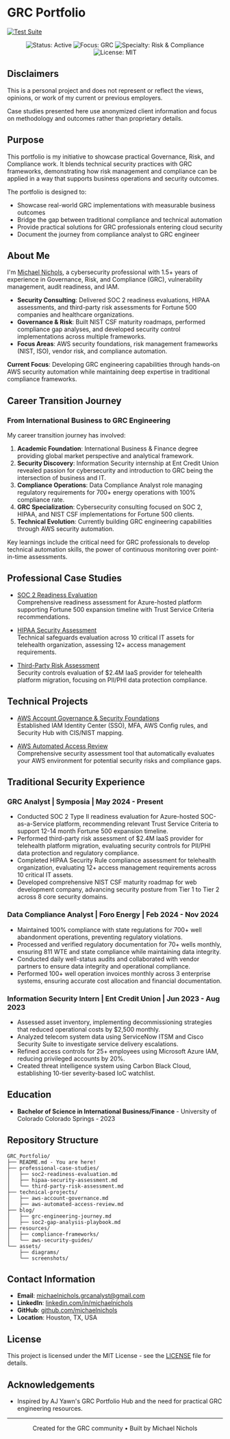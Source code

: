 # GRC Portfolio

[![Test Suite](https://github.com/ajy0127/grc_portfolio/actions/workflows/test.yml/badge.svg)](https://github.com/ajy0127/grc_portfolio/actions/workflows/test.yml)

<p align="center">
  <img src="https://img.shields.io/badge/Status-Active-brightgreen" alt="Status: Active">
  <img src="https://img.shields.io/badge/Focus-GRC-blue" alt="Focus: GRC">
  <img src="https://img.shields.io/badge/Specialty-Risk%20%26%20Compliance-orange" alt="Specialty: Risk & Compliance">
  <img src="https://img.shields.io/badge/License-MIT-green" alt="License: MIT">
</p>


## Disclaimers

This is a personal project and does not represent or reflect the views, opinions, or work of my current or previous employers.

Case studies presented here use anonymized client information and focus on methodology and outcomes rather than proprietary details.


## Purpose

This portfolio is my initiative to showcase practical Governance, Risk, and Compliance work. It blends technical security practices with GRC frameworks, demonstrating how risk management and compliance can be applied in a way that supports business operations and security outcomes.

The portfolio is designed to:
- Showcase real-world GRC implementations with measurable business outcomes
- Bridge the gap between traditional compliance and technical automation
- Provide practical solutions for GRC professionals entering cloud security
- Document the journey from compliance analyst to GRC engineer


## About Me

I'm [Michael Nichols](https://www.linkedin.com/in/michaelnicholsprofile), a cybersecurity professional with 1.5+ years of experience in Governance, Risk, and Compliance (GRC), vulnerability management, audit readiness, and IAM.

- **Security Consulting**: Delivered SOC 2 readiness evaluations, HIPAA assessments, and third-party risk assessments for Fortune 500 companies and healthcare organizations. 
- **Governance & Risk**: Built NIST CSF maturity roadmaps, performed compliance gap analyses, and developed security control implementations across multiple frameworks.
- **Focus Areas**: AWS security foundations, risk management frameworks (NIST, ISO), vendor risk, and compliance automation.  

**Current Focus**: Developing GRC engineering capabilities through hands-on AWS security automation while maintaining deep expertise in traditional compliance frameworks.


## Career Transition Journey

### From International Business to GRC Engineering

My career transition journey has involved:

1. **Academic Foundation**: International Business & Finance degree providing global market perspective and analytical framework.
2. **Security Discovery**: Information Security internship at Ent Credit Union revealed passion for cybersecurity and introduction to GRC being the intersection of business and IT.
3. **Compliance Operations**: Data Compliance Analyst role managing regulatory requirements for 700+ energy operations with 100% compliance rate.
4. **GRC Specialization**: Cybersecurity consulting focused on SOC 2, HIPAA, and NIST CSF implementations for Fortune 500 clients.
5. **Technical Evolution**: Currently building GRC engineering capabilities through AWS security automation.

Key learnings include the critical need for GRC professionals to develop technical automation skills, the power of continuous monitoring over point-in-time assessments.

## Professional Case Studies

- [SOC 2 Readiness Evaluation](professional-case-studies/soc2-readiness-evaluation.md)  
  Comprehensive readiness assessment for Azure-hosted platform supporting Fortune 500 expansion timeline with Trust Service Criteria recommendations.

- [HIPAA Security Assessment](professional-case-studies/hipaa-security-assessment.md)  
  Technical safeguards evaluation across 10 critical IT assets for telehealth organization, assessing 12+ access management requirements.

- [Third-Party Risk Assessment](professional-case-studies/third-party-risk-assessment.md)  
  Security controls evaluation of $2.4M IaaS provider for telehealth platform migration, focusing on PII/PHI data protection compliance. 
  
## Technical Projects

- [AWS Account Governance & Security Foundations](technical-projects/aws-account-governance.md)  
  Established IAM Identity Center (SSO), MFA, AWS Config rules, and Security Hub with CIS/NIST mapping.

- [AWS Automated Access Review](technical-projects/aws-automated-access-review.md)  
  Comprehensive security assessment tool that automatically evaluates your AWS environment for potential security risks and compliance gaps.

  
## Traditional Security Experience

### GRC Analyst | Symposia | May 2024 - Present
- Conducted SOC 2 Type II readiness evaluation for Azure-hosted SOC-as-a-Service platform, recommending relevant Trust Service Criteria to support 12-14 month Fortune 500 expansion timeline.
- Performed third-party risk assessment of $2.4M IaaS provider for telehealth platform migration, evaluating security controls for PII/PHI data protection and regulatory compliance.
- Completed HIPAA Security Rule compliance assessment for telehealth organization, evaluating 12+ access management requirements across 10 critical IT assets.
- Developed comprehensive NIST CSF maturity roadmap for web development company, advancing security posture from Tier 1 to Tier 2 across 8 core security domains.

### Data Compliance Analyst | Foro Energy | Feb 2024 - Nov 2024
- Maintained 100% compliance with state regulations for 700+ well abandonment operations, preventing regulatory violations.
- Processed and verified regulatory documentation for 70+ wells monthly, ensuring 811 WTE and state compliance while maintaining data integrity.
- Conducted daily well-status audits and collaborated with vendor partners to ensure data integrity and operational compliance.
- Performed 100+ well operation invoices monthly across 3 enterprise systems, ensuring accurate cost allocation and financial documentation.

### Information Security Intern | Ent Credit Union | Jun 2023 - Aug 2023
- Assessed asset inventory, implementing decommissioning strategies that reduced operational costs by $2,500 monthly.
- Analyzed telecom system data using ServiceNow ITSM and Cisco Security Suite to investigate service delivery escalations.
- Refined access controls for 25+ employees using Microsoft Azure IAM, reducing privileged accounts by 20%.
- Created threat intelligence system using Carbon Black Cloud, establishing 10-tier severity-based IoC watchlist.

## Education

- **Bachelor of Science in International Business/Finance** - University of Colorado Colorado Springs - 2023

## Repository Structure

```
GRC_Portfolio/
├── README.md - You are here!
├── professional-case-studies/
│   ├── soc2-readiness-evaluation.md
│   ├── hipaa-security-assessment.md
│   └── third-party-risk-assessment.md
├── technical-projects/
│   ├── aws-account-governance.md
│   ├── aws-automated-access-review.md
├── blog/
│   ├── grc-engineering-journey.md
│   ├── soc2-gap-analysis-playbook.md
├── resources/
│   ├── compliance-frameworks/
│   └── aws-security-guides/
└── assets/
    ├── diagrams/
    └── screenshots/
```

## Contact Information

- **Email**: michaelnichols.grcanalyst@gmail.com
- **LinkedIn**: [linkedin.com/in/michaelnichols](https://www.linkedin.com/in/michaelnicholsprofile)
- **GitHub**: [github.com/michaelnichols](https://github.com/mnichols936)
- **Location**: Houston, TX, USA 

## License

This project is licensed under the MIT License - see the [LICENSE](LICENSE) file for details.

## Acknowledgements

- Inspired by AJ Yawn's GRC Portfolio Hub and the need for practical GRC engineering resources.

---

<p align="center">Created for the GRC community • Built by Michael Nichols</p>
